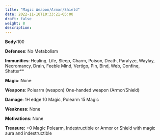 ```yaml
---
title: "Magic Weapon/Armor/Shield"
date: 2022-11-10T10:33:21-05:00
draft: false
weight: 8
description: 
---
```


**Body**:100

**Defenses**: No Metabolism

**Immunities**: Healing, Life, Sleep, Charm, Poison, Death, Paralyze, Waylay, Necromancy, Drain, Feeble Mind, Vertigo, Pin, Bind, Web, Confine, Shatter**

**Magic**: None

**Weapons**: Polearm (weapon) One-handed weapon (Armor/Shield)

**Damage**: 1H edge 10 Magic, Polearm 15 Magic

**Weakness**: None

**Motivations**: None

**Treasure:** +0 Magic Polearm, Indestructible or Armor or Shield with magic aura and indestructible

